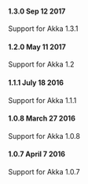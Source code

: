 #### 1.3.0 Sep 12 2017 ####
Support for Akka 1.3.1

#### 1.2.0 May 11 2017 ####
Support for Akka 1.2

#### 1.1.1 July 18 2016 ####

Support for Akka 1.1.1

#### 1.0.8 March 27 2016 ####

Support for Akka 1.0.8

#### 1.0.7 April 7 2016 ####

Support for Akka 1.0.7